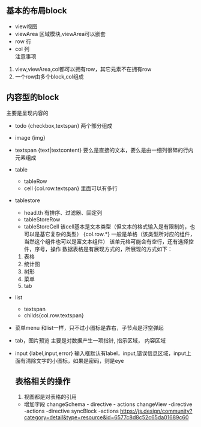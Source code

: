 ## 基本的布局block
* view视图
* viewArea 区域模块,viewArea可以嵌套
* row 行
* col 列  
注意事项
1. view,viewArea,col都可以拥有row，其它元素不在拥有row
2. 一个row由多个block,col组成
## 内容型的block
主要是呈现内容的
* todo {checkbox,textspan} 两个部分组成
* image {img}
* textspan {text|textcontent} 要么是直接的文本，要么是由一细列很碎的行内元素组成
* table 
   + tableRow
   + cell {col.row.textspan} 里面可以有多行
* tablestore
   + head.th 有排序、过滤器、固定列
   + tableStoreRow
   + tableStoreCell 该cell基本是文本类型（但文本的格式输入是有限制的，也可以是基它复杂的类型）
      {col.row.*} 一般是单格（该类型所对应的组件，当然这个组件也可以是富文本组件）
      该单元格可能会有空行，还有选择控件，序号，操作
   数据表格是有展现方式的，所展现的方式如下：
   1. 表格
   2. 统计图
   3. 树形
   4. 菜单
   5. tab
* list 
  + textspan
  + childs{col.row.textspan}
* 菜单menu 和list一样，只不过小图标是靠右，子节点是浮空弹起
* tab，图片预览
   主要是对数据产生一项指针,
   指示区域，
   内容区域

* input {label,input,error}
  输入框默认有label，input,错误信息区域，input上面有清除文字的小图标，如果是密码，则是eye

  ## 表格相关的操作
  1. 视图都是对表格的引用
   * 增加字段 
     changeSchema - directive - actions
     changeView  -directive -actions
                 -directive syncBlock -actions
https://js.design/community?category=detail&type=resource&id=6577c8d8c52c65da01689c60